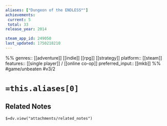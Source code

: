 ```yaml
---
aliases: ["Dungeon of the ENDLESS™"]
achievements:
 current: 5
 total: 33
release_year: 2014

steam_app_id: 249050
last_updated: 1750218210
---
```

%%
genres:: [[adventure]] [[indie]] [[rpg]] [[strategy]]
platform:: [[steam]]
features:: [[single player]] / [[online co-op]]
preferred_input:: [[mkb]]
%%
#game/unbeaten
#v3/2

# `=this.aliases[0]`
## Related Notes
`$=dv.view("attachments/related_notes")`